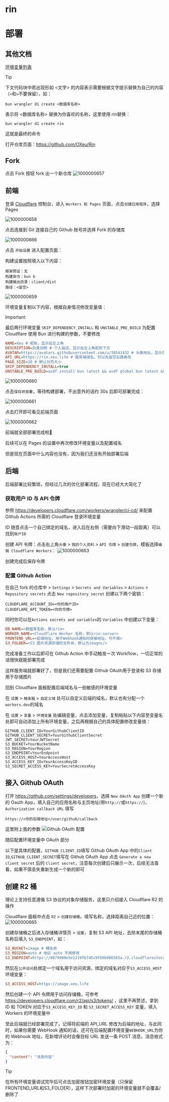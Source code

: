 # rin
# 部署

## 其他文档
[环境变量列表](./ENV.md)

>[!TIP]
> 下文代码块中若出现形如 <文字> 的内容表示需要根据文字提示替换为自己的内容（`<`和`>`不要保留），如：
> ```
> bun wrangler d1 create <数据库名称>
> ```
> 表示将 <数据库名称> 替换为你喜欢的名称，这里使用 rin替换：
> ```
> bun wrangler d1 create rin
> ```
> 这就是最终的命令


打开仓库页面：https://github.com/OXeu/Rin
## Fork 
点击 Fork 按钮 fork 出一个新仓库
![1000000657](https://github.com/OXeu/Rin/assets/36541432/df3607ca-a8a9-49b8-92ce-6b348afeb13f)


## 前端
登录 [Cloudflare](https://dash.cloudflare.com) 控制台，进入 `Workers 和 Pages` 页面，点击`创建应用程序`，选择 Pages

![1000000658](https://github.com/OXeu/Rin/assets/36541432/35d4f9e3-3af3-4ec8-8060-2a352f4d51ae)

点击连接到 Git 连接自己的 Github 账号并选择 Fork 的存储库

![1000000666](https://github.com/OXeu/Rin/assets/36541432/e3b6da75-1a5f-46ec-9820-636cc5238023)


点击 `开始设置` 进入配置页面：

构建设置按照填入以下内容：
```
框架预设：无
构建命令：bun b
构建输出目录：client/dist
路径：<留空>
```
![1000000659](https://github.com/OXeu/Rin/assets/36541432/98fb3021-932b-4bfa-8118-3378f98ff628)


环境变量复制以下内容，根据自身情况修改变量值：
>[!IMPORTANT]
最后两行环境变量 `SKIP_DEPENDENCY_INSTALL` 和 `UNSTABLE_PRE_BUILD` 为配置 Cloudflare 使用 Bun 进行构建的参数，不要修改
```ini
NAME=Xeu # 昵称，显示在左上角
DESCRIPTION=杂食动物 # 个人描述，显示在左上角昵称下方
AVATAR=https://avatars.githubusercontent.com/u/36541432 # 头像地址，显示在左上角
API_URL=https://rin.xeu.life # 服务端域名，可以先留空后面再改
PAGE_SIZE=10 # 默认分页大小
SKIP_DEPENDENCY_INSTALL=true
UNSTABLE_PRE_BUILD=asdf install bun latest && asdf global bun latest && bun i
```
![1000000660](https://github.com/OXeu/Rin/assets/36541432/0fe9276f-e16f-4b8a-87c5-14de582c9a3a)


点击`保存并部署`，等待构建部署，不出意外的话约 30s 后即可部署完成：

![1000000661](https://github.com/OXeu/Rin/assets/36541432/979810b7-3f6f-415b-a8e8-5b08b0da905d)


点击打开即可看见前端页面

![1000000662](https://github.com/OXeu/Rin/assets/36541432/57c61ad6-c324-48e4-a28f-a1708fd7d41a)


前端就全部部署完成啦🎉

后续可以在 Pages 的设置中再次修改环境变量以及配置域名

但是现在页面中什么内容也没有，因为我们还没有开始部署后端

## 后端

后端部署比较繁琐，但经过几次的优化部署流程，现在已经大大简化了

### 获取用户 ID 与 API 令牌
参照 https://developers.cloudflare.com/workers/wrangler/ci-cd/ 来配置 Github Actions 所需的 Cloudflare 登录环境变量

ID 随意点击一个自己绑定的域名，进入后在右侧（需要向下滑动一段距离）可以找到`账户ID`

创建 API 令牌：点击右上角`头像` > `我的个人资料` > `API 令牌` > `创建令牌`，模板选择`编辑 Cloudflare Workers`：
![1000000663](https://github.com/OXeu/Rin/assets/36541432/3a34a2ad-b993-47fe-965d-31cca4a8e92a)


创建完成后保存令牌

### 配置 Github Action

在自己 fork 的仓库中 > `Settings` > `Secrets and Variables` > `Actions` > `Repository secrets` 点击 `New repository secret` 创建以下两个密钥：

```
CLOUDFLARE_ACCOUNT_ID=<你的用户ID>
CLOUDFLARE_API_TOKEN=<你的令牌>
```
同时你可以在`Actions secrets and variables`的 `Variables` 中创建以下变量：
```ini
DB_NAME=<数据库名称，默认rin>
WORKER_NAME=<Cloudflare Worker 名称，默认rin-server>
FRONTEND_URL=<前端地址，用于Webhook通知时拼接地址，可不填>
S3_FOLDER=<S3 图片资源存储的文件夹，默认为images/>
```

完成准备工作以后即可在 Github Action 中手动触发一次 Workflow，一切正常的话很快就能部署完成

这样服务端就部署好了，但是我们还需要配置 Github OAuth用于登录和 S3 存储用于存储图片


回到 Cloudflare 面板配置后端域名与一些敏感的环境变量

在 `设置` > `触发器` > `自定义域` 处可以自定义后端的域名，默认也有分配一个`workers.dev`的域名

在 `设置` > `变量` > `环境变量` 处编辑变量，点击添加变量，复制粘贴以下内容至变量名处即可自动添加上所有环境变量，之后再根据自己的具体配置修改变量值：
```
GITHUB_CLIENT_ID=YourGithubClientID
GITHUB_CLIENT_SECRET=YourGithubClientSecret
JWT_SECRET=YourJWTSecret
S3_BUCKET=YourBucketName
S3_REGION=YourRegion
S3_ENDPOINT=YourEndpoint
S3_ACCESS_HOST=YourAccessHost
S3_ACCESS_KEY_ID=YourAccessKeyID
S3_SECRET_ACCESS_KEY=YourSecretAccessKey
```

## 接入 Github OAuth

打开 <https://github.com/settings/developers>，选择 `New OAuth App` 创建一个新的 Oauth App，填入自己的应用名称与主页地址(带`http://`或`https://`)，`Authorization callback URL` 填写

```
https://<你的后端地址>/user/github/callback
```

这里附上我的参数 
![Github OAuth 配置](https://github.com/OXeu/Rin/assets/36541432/74ab8d16-93ca-4919-beec-4beb7a2003a6)




随后配置环境变量中 OAuth 部分 

以下是具体的配置，`GITHUB_CLIENT_ID`填写 Github OAuth App 中的`Client ID`,`GITHUB_CLIENT_SECRET`填写在 Github OAuth App 点击 `Generate a new client secret` 后的 `Client secret`，注意每次创建后只展示一次，后续无法查看，如果不慎丢失重新生成一个新的即可

## 创建 R2 桶

理论上支持任意遵循 S3 协议的对象存储服务，这里只介绍接入 Cloudflare R2 的操作

Cloudflare 面板中点击 `R2` > `创建存储桶`，填写名称，选择距离自己近的位置：
![1000000665](https://github.com/OXeu/Rin/assets/36541432/17c5ad7b-8a3a-49b2-845a-8d043484aa63)


创建存储桶之后进入存储桶详情页 > `设置`，复制 S3 API 地址，去除末尾的存储桶名称后填入 `S3_ENDPOINT`，如：
```ini
S3_BUCKET=image # 桶名称
S3_REGION=auto # 地区 auto 不用修改
S3_ENDPOINT=https://8879900e5e1219fb745c9f69b086565a.r2.cloudflarestorage.com
```
然后在`公开访问`处绑定一个域名用于访问资源，绑定的域名对应于`S3_ACCESS_HOST`环境变量：
```ini
S3_ACCESS_HOST=https://image.xeu.life
```
然后创建一个 API 令牌用于访问存储桶，可参考 https://developers.cloudflare.com/r2/api/s3/tokens/ ，这里不再赘述，拿到 ID 和 TOKEN 对应于`S3_ACCESS_KEY_ID` 和 `S3_SECRET_ACCESS_KEY` 变量，填入 Workers 的环境变量中

至此后端就已经部署完成了，记得将前端的 API_URL 修改为后端的地址，与此同时，如果你需要 WebHook 通知的话，还可在后端配置环境变量`WEBHOOK_URL`为你的 Webhook 地址，在新增评论时会像目标 URL 发送一条 POST 消息，消息格式为：
```json
{
  "content": "消息内容"
}
```

>[!TIP]
在所有环境变量调试完毕后可点击加密按钮加密环境变量（只保留FRONTEND_URL和S3_FOLDER），这样下次部署时加密的环境变量就不会覆盖/删除了
